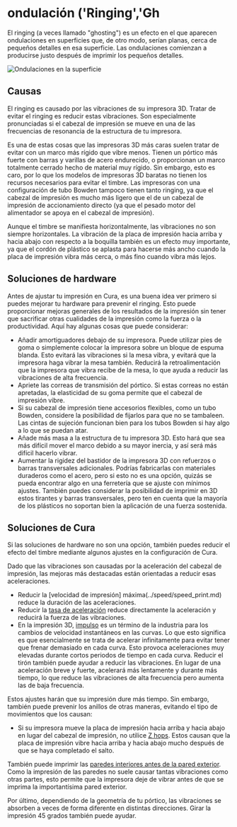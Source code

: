 ondulación ('Ringing','Gh
====
El ringing (a veces llamado "ghosting") es un efecto en el que aparecen ondulaciones en superficies que, de otro modo, serían planas, cerca de pequeños detalles en esa superficie. Las ondulaciones comienzan a producirse justo después de imprimir los pequeños detalles.

![Ondulaciones en la superficie](../images/ringing.jpg)

Causas
----
El ringing es causado por las vibraciones de su impresora 3D. Tratar de evitar el ringing es reducir estas vibraciones. Son especialmente pronunciadas si el cabezal de impresión se mueve en una de las frecuencias de resonancia de la estructura de tu impresora.

Es una de estas cosas que las impresoras 3D más caras suelen tratar de evitar con un marco más rígido que vibre menos. Tienen un pórtico más fuerte con barras y varillas de acero endurecido, o proporcionan un marco totalmente cerrado hecho de material muy rígido. Sin embargo, esto es caro, por lo que los modelos de impresoras 3D baratas no tienen los recursos necesarios para evitar el timbre. Las impresoras con una configuración de tubo Bowden tampoco tienen tanto ringing, ya que el cabezal de impresión es mucho más ligero que el de un cabezal de impresión de accionamiento directo (ya que el pesado motor del alimentador se apoya en el cabezal de impresión).

Aunque el timbre se manifiesta horizontalmente, las vibraciones no son siempre horizontales. La vibración de la placa de impresión hacia arriba y hacia abajo con respecto a la boquilla también es un efecto muy importante, ya que el cordón de plástico se aplasta para hacerse más ancho cuando la placa de impresión vibra más cerca, o más fino cuando vibra más lejos.

Soluciones de hardware
----
Antes de ajustar tu impresión en Cura, es una buena idea ver primero si puedes mejorar tu hardware para prevenir el ringing. Esto puede proporcionar mejoras generales de los resultados de la impresión sin tener que sacrificar otras cualidades de la impresión como la fuerza o la productividad. Aquí hay algunas cosas que puede considerar:
* Añadir amortiguadores debajo de su impresora. Puede utilizar pies de goma o simplemente colocar la impresora sobre un bloque de espuma blanda. Esto evitará las vibraciones si la mesa vibra, y evitará que la impresora haga vibrar la mesa también. Reducirá la retroalimentación que la impresora que vibra recibe de la mesa, lo que ayuda a reducir las vibraciones de alta frecuencia.
* Apriete las correas de transmisión del pórtico. Si estas correas no están apretadas, la elasticidad de su goma permite que el cabezal de impresión vibre.
* Si su cabezal de impresión tiene accesorios flexibles, como un tubo Bowden, considere la posibilidad de fijarlos para que no se tambaleen. Las cintas de sujeción funcionan bien para los tubos Bowden si hay algo a lo que se puedan atar.
* Añade más masa a la estructura de tu impresora 3D. Esto hará que sea más difícil mover el marco debido a su mayor inercia, y así será más difícil hacerlo vibrar.
* Aumentar la rigidez del bastidor de la impresora 3D con refuerzos o barras transversales adicionales. Podrías fabricarlas con materiales duraderos como el acero, pero si esto no es una opción, quizás se pueda encontrar algo en una ferretería que se ajuste con mínimos ajustes. También puedes considerar la posibilidad de imprimir en 3D estos tirantes y barras transversales, pero ten en cuenta que la mayoría de los plásticos no soportan bien la aplicación de una fuerza sostenida.

Soluciones de Cura
----
Si las soluciones de hardware no son una opción, también puedes reducir el efecto del timbre mediante algunos ajustes en la configuración de Cura.

Dado que las vibraciones son causadas por la aceleración del cabezal de impresión, las mejoras más destacadas están orientadas a reducir esas aceleraciones.
* Reducir la [velocidad de impresión] máxima(../speed/speed_print.md) reduce la duración de las aceleraciones.
* Reducir la [tasa de aceleración](../speed/acceleration_print.md) reduce directamente la aceleración y reducirá la fuerza de las vibraciones.
* En la impresión 3D, [impulso](../speed/jerk_print.md) es un término de la industria para los cambios de velocidad instantáneos en las curvas. Lo que esto significa es que esencialmente se trata de acelerar infinitamente para evitar tener que frenar demasiado en cada curva. Esto provoca aceleraciones muy elevadas durante cortos periodos de tiempo en cada curva. Reducir el tirón también puede ayudar a reducir las vibraciones. En lugar de una aceleración breve y fuerte, acelerará más lentamente y durante más tiempo, lo que reduce las vibraciones de alta frecuencia pero aumenta las de baja frecuencia.

Estos ajustes harán que su impresión dure más tiempo. Sin embargo, también puede prevenir los anillos de otras maneras, evitando el tipo de movimientos que los causan:
<!--if cura_version<5.0:* Desactive la técnica [gap filling](../shell/fill_perimeter_gaps.md) y no [print thin walls](../shell/fill_outline_gaps.md), ya que estas técnicas a veces utilizan segmentos de línea muy pequeños y movimientos extra de desplazamiento. Si se imprime una pared después, la impresora seguirá vibrando un poco.-->
* Si su impresora mueve la placa de impresión hacia arriba y hacia abajo en lugar del cabezal de impresión, no utilice [Z hops](../travel/retraction_hop_enabled.md). Estos causan que la placa de impresión vibre hacia arriba y hacia abajo mucho después de que se haya completado el salto.

También puede imprimir las [paredes interiores antes de la pared exterior](../shell/outer_inset_first.md). Como la impresión de las paredes no suele causar tantas vibraciones como otras partes, esto permite que la impresora deje de vibrar antes de que se imprima la importantísima pared exterior.

Por último, dependiendo de la geometría de tu pórtico, las vibraciones se absorben a veces de forma diferente en distintas direcciones. Girar la impresión 45 grados también puede ayudar. 